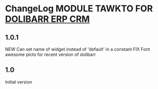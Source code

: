 # ChangeLog MODULE TAWKTO FOR <a href="https://www.dolibarr.org">DOLIBARR ERP CRM</a>



## 1.0.1

NEW Can set name of widget instead of 'default' in a constant
FIX Font awesome picto for recent version of dolibarr

## 1.0

Initial version